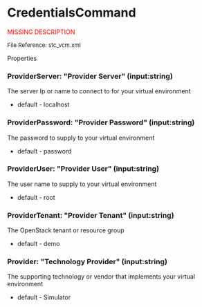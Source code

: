 # CredentialsCommand

<font color="red">MISSING DESCRIPTION</font>

<font size="2">File Reference: stc_vcm.xml</font>

<text>Properties</text>

### ProviderServer: "Provider Server" (input:string)

The server Ip or name to connect to for your virtual environment

* default - localhost
### ProviderPassword: "Provider Password" (input:string)

The password to supply to your virtual environment

* default - password
### ProviderUser: "Provider User" (input:string)

The user name to supply to your virtual environment

* default - root
### ProviderTenant: "Provider Tenant" (input:string)

The OpenStack tenant or resource group

* default - demo
### Provider: "Technology Provider" (input:string)

The supporting technology or vendor that implements your virtual environment

* default - Simulator
